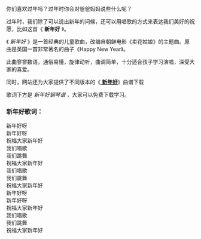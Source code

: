 

你们喜欢过年吗？过年时你会对爸爸妈妈说些什么呢？

过年时，我们除了可以说出新年的问候，还可以用唱歌的方式来表达我们美好的祝愿，比如这首《 **新年好** 》。

《 _新年好_ 》是一首经典的儿童歌曲，改编自朝鲜电影《卖花姑娘》的主题曲。原曲是英国一首非常著名的曲子《Happy New Year》。

此曲寥寥数语，通俗易懂，旋律动听，曲调简单，十分适合孩子学习演唱，深受大家的喜爱。

同时，网站还为大家提供了不同版本的《[ **新年好**](Music-5491.html "新年好")》曲谱下载

歌词下方是 _新年好钢琴谱_ ，大家可以免费下载学习。

### 新年好歌词：

新年好呀  
新年好呀  
祝福大家新年好  
我们唱歌  
我们跳舞  
祝福大家新年好  
我们唱歌  
我们跳舞  
祝福大家新年好  
新年好呀  
新年好呀  
祝福大家新年好  
我们唱歌  
我们跳舞  
祝福大家新年好

